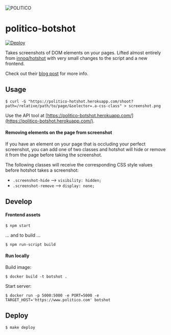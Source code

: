 ![POLITICO](https://rawgithub.com/The-Politico/src/master/images/logo/badge.png)

# politico-botshot

[![Deploy](https://www.herokucdn.com/deploy/button.svg)](https://heroku.com/deploy)

Takes screenshots of DOM elements on your pages. Lifted almost entirely from [innoq/hotshot](https://github.com/innoq/hotshot) with very small changes to the script and a new frontend.

Check out their [blog post](https://www.innoq.com/en/blog/screenshot-dom-elements-puppeteer/) for more info.


## Usage

```
$ curl -G "https://politico-hotshot.herokuapp.com/shoot?path=/relative/path/to/page/&selector=.a-css-class" > screenshot.png

```

Use the API tool at  [https://politico-botshot.herokuapp.com/](https://politico-botshot.herokuapp.com/).

#### Removing elements on the page from screenshot

If you have an element on your page that is occluding your perfect screenshot, you can add one of two classes and hotshot will hide or remove it from the page before taking the screenshot.

The following classes will receive the corresponding CSS style values before hotshot takes a screenshot:

- `.screenshot-hide` --> `visibility: hidden;`
- `.screenshot-remove` --> `display: none;`

## Develop

#### Frontend assets

```
$ npm start
```

... and to build ...

```
$ npm run-script build
```

#### Run locally

Build image:

```
$ docker build -t botshot .
```

Start server:

```
$ docker run -p 5000:5000 -e PORT=5000 -e TARGET_HOST='https://www.politico.com' botshot
```

## Deploy

```
$ make deploy
```
